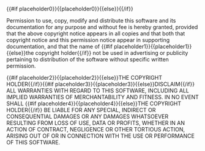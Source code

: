 {{#if placeholder0}}{{placeholder0}}{{else}}<copyright notice>{{/if}}

Permission to use, copy, modify and distribute this software and its documentation for any purpose and without fee is hereby granted, provided that the above copyright notice appears in all copies and that both that copyright notice and this permission notice appear in supporting documentation, and that the name of {{#if placeholder1}}{{placeholder1}}{{else}}the copyright holder{{/if}} not be used in advertising or publicity pertaining to distribution of the software without specific written permission.

{{#if placeholder2}}{{placeholder2}}{{else}}THE COPYRIGHT HOLDER{{/if}}{{#if placeholder3}}{{placeholder3}}{{else}}DISCLAIM{{/if}} ALL WARRANTIES WITH REGARD TO THIS SOFTWARE, INCLUDING ALL IMPLIED WARRANTIES OF MERCHANTABILITY AND FITNESS. IN NO EVENT SHALL {{#if placeholder4}}{{placeholder4}}{{else}}THE COPYRIGHT HOLDER{{/if}} BE LIABLE FOR ANY SPECIAL, INDIRECT OR CONSEQUENTIAL DAMAGES OR ANY DAMAGES WHATSOEVER RESULTING FROM LOSS OF USE, DATA OR PROFITS, WHETHER IN AN ACTION OF CONTRACT, NEGLIGENCE OR OTHER TORTIOUS ACTION, ARISING OUT OF OR IN CONNECTION WITH THE USE OR PERFORMANCE OF THIS SOFTWARE.